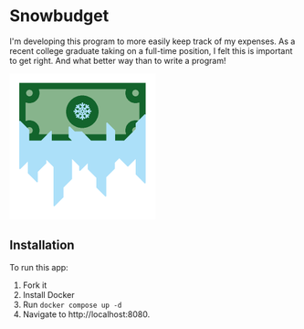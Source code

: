 # Snowbudget

I'm developing this program to more easily keep track of my expenses. As a
recent college graduate taking on a full-time position, I felt this is important
to get right. And what better way than to write a program!

<img src="root/assets/logo.png" width=256>

## Installation 

To run this app:
1. Fork it
2. Install Docker
3. Run `docker compose up -d` 
4. Navigate to http://localhost:8080.